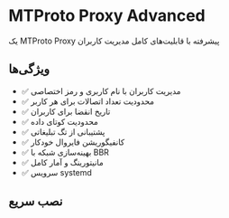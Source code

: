 # MTProto Proxy Advanced

یک MTProto Proxy پیشرفته با قابلیت‌های کامل مدیریت کاربران

## ویژگی‌ها

- ✅ مدیریت کاربران با نام کاربری و رمز اختصاصی
- ✅ محدودیت تعداد اتصالات برای هر کاربر
- ✅ تاریخ انقضا برای کاربران
- ✅ محدودیت کوتای داده
- ✅ پشتیبانی از تگ تبلیغاتی
- ✅ کانفیگوریشن فایروال خودکار
- ✅ بهینه‌سازی شبکه با BBR
- ✅ مانیتورینگ و آمار کامل
- ✅ سرویس systemd

## نصب سریع

